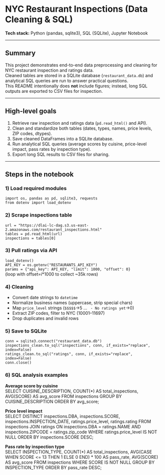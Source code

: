 # NYC Restaurant Inspections (Data Cleaning & SQL)
 
**Tech stack:** Python (pandas, sqlite3), SQL (SQLite), Jupyter Notebook  

---

## Summary

This project demonstrates end-to-end data preprocessing and cleaning for NYC restaurant inspection and ratings data.  
Cleaned tables are stored in a SQLite database (`restaurant_data.db`) and analytical SQL queries are run to answer practical questions.  
This README intentionally does **not** include figures; instead, long SQL outputs are exported to CSV files for inspection.

---

## High-level goals

1. Retrieve raw inspection and ratings data (`pd.read_html()` and API).  
2. Clean and standardize both tables (dates, types, names, price levels, ZIP codes, dtypes).  
3. Save cleaned DataFrames into a SQLite database.  
4. Run analytical SQL queries (average scores by cuisine, price-level impact, pass rates by inspection type).  
5. Export long SQL results to CSV files for sharing.

---

## Steps in the notebook

### 1) Load required modules
`import os, pandas as pd, sqlite3, requests`  
`from dotenv import load_dotenv`

### 2) Scrape inspections table
`url = "https://dlai-lc-dag.s3.us-east-2.amazonaws.com/restaurant_inspections.html"`  
`tables = pd.read_html(url)`  
`inspections = tables[0]`

### 3) Pull ratings via API
`load_dotenv()`  
`API_KEY = os.getenv("RESTAURANTS_API_KEY")`  
`params = {"api_key": API_KEY, "limit": 1000, "offset": 0}`  
(loop with offset=i*1000 to collect ~35k rows)

### 4) Cleaning
- Convert date strings to `datetime`  
- Normalize business names (uppercase, strip special chars)  
- Map `price_level` strings (`$$$$$`→5 … ` - No ratings yet`→0)  
- Extract ZIP codes, filter to NYC (10001–11697)  
- Drop duplicates and invalid rows  

### 5) Save to SQLite
`conn = sqlite3.connect("restaurant_data.db")`  
`inspections_clean.to_sql("inspections", conn, if_exists="replace", index=False)`  
`ratings_clean.to_sql("ratings", conn, if_exists="replace", index=False)`  
`conn.close()`

### 6) SQL analysis examples

**Average score by cuisine**  
SELECT CUISINE_DESCRIPTION, COUNT(*) AS total_inspections,
AVG(SCORE) AS avg_score
FROM inspections
GROUP BY CUISINE_DESCRIPTION
ORDER BY avg_score;

**Price level impact**  
SELECT DISTINCT inspections.DBA, inspections.SCORE, inspections.INSPECTION_DATE,
ratings.price_level, ratings.rating
FROM inspections
JOIN ratings
ON inspections.DBA = ratings.NAME
AND inspections.ZIPCODE = ratings.zip_code
WHERE ratings.price_level IS NOT NULL
ORDER BY inspections.SCORE DESC;

**Pass rate by inspection type**  
SELECT INSPECTION_TYPE,
COUNT(*) AS total_inspections,
AVG(CASE WHEN SCORE <= 13 THEN 1 ELSE 0 END) * 100 AS pass_rate,
AVG(SCORE) AS avg_score
FROM inspections
WHERE SCORE IS NOT NULL
GROUP BY INSPECTION_TYPE
ORDER BY pass_rate DESC;
